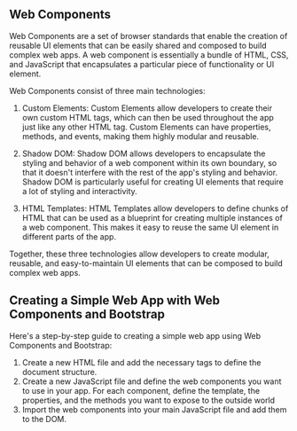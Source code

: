 ## Web Components

Web Components are a set of browser standards that enable the creation of reusable UI elements that can be easily shared and composed to build complex web apps. A web component is essentially a bundle of HTML, CSS, and JavaScript that encapsulates a particular piece of functionality or UI element. 

Web Components consist of three main technologies:

1. Custom Elements: Custom Elements allow developers to create their own custom HTML tags, which can then be used throughout the app just like any other HTML tag. Custom Elements can have properties, methods, and events, making them highly modular and reusable.

2. Shadow DOM: Shadow DOM allows developers to encapsulate the styling and behavior of a web component within its own boundary, so that it doesn't interfere with the rest of the app's styling and behavior. Shadow DOM is particularly useful for creating UI elements that require a lot of styling and interactivity.

3. HTML Templates: HTML Templates allow developers to define chunks of HTML that can be used as a blueprint for creating multiple instances of a web component. This makes it easy to reuse the same UI element in different parts of the app.

Together, these three technologies allow developers to create modular, reusable, and easy-to-maintain UI elements that can be composed to build complex web apps.

## Creating a Simple Web App with Web Components and Bootstrap

Here's a step-by-step guide to creating a simple web app using Web Components and Bootstrap:

1. Create a new HTML file and add the necessary tags to define the document structure.
2. Create a new JavaScript file and define the web components you want to use in your app. For each component, define the template, the properties, and the methods you want to expose to the outside world
3. Import the web components into your main JavaScript file and add them to the DOM.